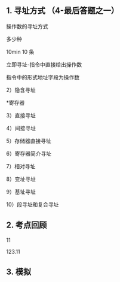 ## 1. 寻址方式 （4-最后答题之一）

操作数的寻址方式

多少种

10min 10 条

立即寻址-指令中直接给出操作数

指令中的形式地址字段为操作数

2）隐含寻址

*寄存器

3）直接寻址

4）间接寻址

5）存储器直接寻址

6）寄存器简介寻址

7）相对寻址

8）变址寻址

9）基址寻址

10）段寻址和复合寻址



## 2. 考点回顾

11

123.11

## 3. 模拟